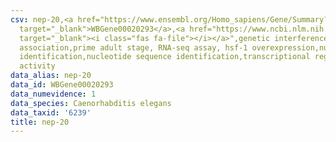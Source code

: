 ```yaml
---
csv: nep-20,<a href="https://www.ensembl.org/Homo_sapiens/Gene/Summary?db=core;g=WBGene00020293"
  target="_blank">WBGene00020293</a>,<a href="https://www.ncbi.nlm.nih.gov/pubmed/30894454"
  target="_blank"><i class="fas fa-file"></i></a>",genetic interference,functional
  association,prime adult stage, RNA-seq assay, hsf-1 overexpression,nucleotide sequence
  identification,nucleotide sequence identification,transcriptional regulation,up-regulates
  activity
data_alias: nep-20
data_id: WBGene00020293
data_numevidence: 1
data_species: Caenorhabditis elegans
data_taxid: '6239'
title: nep-20
---
```


